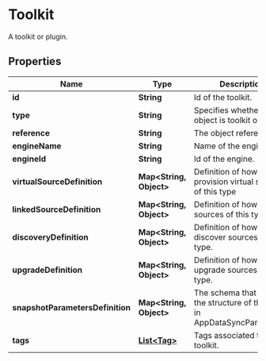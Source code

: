

# Toolkit

A toolkit or plugin.

## Properties

| Name | Type | Description | Notes |
|------------ | ------------- | ------------- | -------------|
|**id** | **String** | Id of the toolkit. |  [optional] |
|**type** | **String** | Specifies whether this object is toolkit or plugin |  [optional] |
|**reference** | **String** | The object reference. |  [optional] |
|**engineName** | **String** | Name of the engine. |  [optional] |
|**engineId** | **String** | Id of the engine. |  [optional] |
|**virtualSourceDefinition** | **Map&lt;String, Object&gt;** | Definition of how to provision virtual sources of this type |  [optional] |
|**linkedSourceDefinition** | **Map&lt;String, Object&gt;** | Definition of how to link sources of this type. |  [optional] |
|**discoveryDefinition** | **Map&lt;String, Object&gt;** | Definition of how to discover sources of this type. |  [optional] |
|**upgradeDefinition** | **Map&lt;String, Object&gt;** | Definition of how to upgrade sources of this type. |  [optional] |
|**snapshotParametersDefinition** | **Map&lt;String, Object&gt;** | The schema that defines the structure of the fields in AppDataSyncParameters. |  [optional] |
|**tags** | [**List&lt;Tag&gt;**](Tag.md) | Tags associated to this toolkit. |  [optional] |



